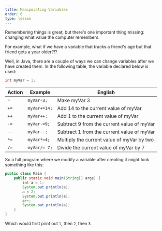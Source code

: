 ```yaml
---
title: Manipulating Variables
order: 6
type: lesson
---
```


Remembering things is great, but there's one important thing missing: changing what value the computer remembers.

For example, what if we have a variable that tracks a friend's age but that friend gets a year older?!?

Well, in Java, there are a couple of ways we can change variables after we have created them. In the following table, the variable declared below is used:

```java
int myVar = 1;
```

| Action | Example      | English                                    |
| ------ | ------------ | ------------------------------------------ |
| `=`    | `myVar=3;`   | Make myVar 3                               |
| `+=`   | `myVar+=14;` | Add 14 to the current value of myVar       |
| `++`   | `myVar++;`   | Add 1 to the current value of myVar        |
| `-=`   | `myVar-=9;`  | Subtract 9 from the current value of myVar |
| `--`   | `myVar--;`   | Subtract 1 from the current value of myVar |
| `*=`   | `myVar*=4;`  | Multiply the current value of myVar by two |
| `/=`   | `myVar/= 7;` | Divide the current value of myVar by 7     |

So a full program where we modify a variable after creating it might look something like this:

```java
public class Main {
    public static void main(String[] args) {
        int a = 1;
        System.out.println(a);
        a = 2;
        System.out.println(a);
        a++;
        System.out.println(a);
    }
}
```

Which would first print out `1`, then `2`, then `3`.
